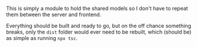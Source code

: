 This is simply a module to hold the shared models so I don't have to repeat them between the server and frontend.

Everything should be built and ready to go, but on the off chance something breaks, only the `dist` folder would ever need to be rebuilt, which (should be) as simple as running `npx tsc`.